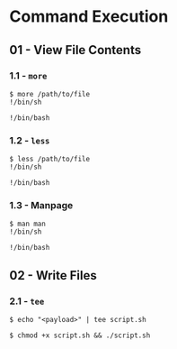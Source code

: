 # Command Execution

## 01 - View File Contents

### 1.1 - `more`

```
$ more /path/to/file
!/bin/sh

!/bin/bash
```

### 1.2 - `less`

```
$ less /path/to/file
!/bin/sh

!/bin/bash
```

### 1.3 - Manpage

```
$ man man
!/bin/sh

!/bin/bash
```

## 02 - Write Files

### 2.1 - `tee`

```
$ echo "<payload>" | tee script.sh

$ chmod +x script.sh && ./script.sh
```